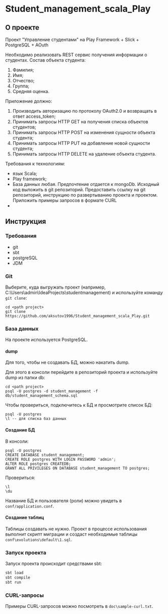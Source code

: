 # Student_management_scala_Play

## О проекте
Проект "Управление студентами" на Play Framework + Slick + PostgreSQL + AOuth

Необходимо	реализовать	REST	сервис	получения	информации	о	студентах.
Состав	объекта	студента:
1. Фамилия;
2. Имя;
3. Отчество;
4. Группа;
5. Средняя	оценка.

Приложение	должно:
1. Производить	авторизацию	по	протоколу	OAuth2.0	и	возвращать	в	ответ
   access_token;
2. Принимать	запросы	HTTP GET на	получения	списка	объектов	студентов;
3. Принимать	запросы	HTTP POST на	изменения	сущности	объекта	студента;
4. Принимать	запросы	HTTP PUT на	добавление	новой	сущности	студента;
5. Принимать	запросы	HTTP DELETE на	удаление	объекта	студента.

Требования	к	технологиям:
- язык	Scala;
- Play framework;
- База	данных	любая. Предпочтение	отдается	к	mongoDb.
  Исходный код	выложить	в	git	репозиторий.
  Предоставить	ссылку	на	git	репозиторий,	инструкцию по	развертыванию	проекта
  и	проектом. Приложить	примеры	запросов	в	формате	CURL
- 

## Инструкция

### Требования
 - git
 - sbt
 - postgreSQL
 - JDM


### Git
Выберите, куда выгружать проект (например, C:\Users\admin\IdeaProjects\studentmanagement) и используйте команду `git clone`:

```shell
cd <path project>
git clone https://github.com/aksutov1996/Student_management_scala_Play.git
```


### База данных
На проекте используется PostgreSQL.


#### dump

Для того, чтобы не создавать БД, можно накатить dump. 

Для этого в консоли перейдите в репозиторий проекта и используйте dump из папки db:

```shell
cd <path project>
psql -U postgres -d student_management -f db/student_management_schema.sql
```

Чтобы провериться, подключитесь к БД и просмотрите список БД:

```shell
psql -U postgres
\l -- для списка баз данных
```


#### Создание БД

В консоли:

```shell
psql -U postgres
CREATE DATABASE student_management;
CREATE ROLE postgres WITH LOGIN PASSWORD 'admin';
ALTER ROLE postgres CREATEDB;
GRANT ALL PRIVILEGES ON DATABASE student_management TO postgres;
```

Провериться:

```shell
\l
\du
```

Название БД и пользователя (роли) можно увидеть в `conf/application.conf`.


#### Создание таблиц

Таблицы создавать не нужно. Проект в процессе использования выполнит скрипт миграции и создаст необходимые таблицы `conf\evolutions\default\1.sql`.




### Запуск проекта

Запуск проекта происходит средствами sbt:

```sbt
sbt load
sbt compile
sbt run
```

### CURL-запросы

Примеры CURL-запросов можно посмотреть в `doc\sample-curl.txt`.
